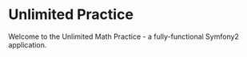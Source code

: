 Unlimited Practice
========================

Welcome to the Unlimited Math Practice - a fully-functional Symfony2
application.


